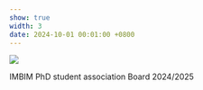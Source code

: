 ```yaml
---
show: true
width: 3
date: 2024-10-01 00:01:00 +0800
---
```

<div>
    <img data-src="{{ '/assets/images/photos/IPhA_board2024_small.jpg' | relative_url }}" class="lazy w-100 rounded" src="{{ '/assets/images/photos/IPhA_board2024_small.jpg' | relative_url }}">
  <div class="card-body">
    <p class="card-text">
      IMBIM PhD student association Board 2024/2025
    </p>
  </div>
</div>

